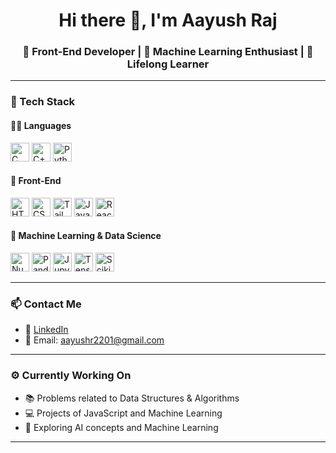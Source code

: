 <h1 align="center">Hi there 👋, I'm Aayush Raj</h1>
<h3 align="center">🚀 Front-End Developer | 🤖 Machine Learning Enthusiast | 🧠 Lifelong Learner</h3>

---

### 🧰 Tech Stack

#### 👨‍💻 Languages
<p>
  <img src="https://cdn.jsdelivr.net/gh/devicons/devicon/icons/c/c-original.svg" height="30" alt="C" />
  <img src="https://cdn.jsdelivr.net/gh/devicons/devicon/icons/cplusplus/cplusplus-original.svg" height="30" alt="C++" />
  <img src="https://cdn.jsdelivr.net/gh/devicons/devicon/icons/python/python-original.svg" height="30" alt="Python" />
</p>

#### 🎨 Front-End
<p>
  <img src="https://cdn.jsdelivr.net/gh/devicons/devicon/icons/html5/html5-original.svg" height="30" alt="HTML5" />
  <img src="https://cdn.jsdelivr.net/gh/devicons/devicon/icons/css3/css3-original.svg" height="30" alt="CSS3" />
  <img src="https://www.vectorlogo.zone/logos/tailwindcss/tailwindcss-icon.svg" height="30" alt="Tailwind CSS" />
  <img src="https://cdn.jsdelivr.net/gh/devicons/devicon/icons/javascript/javascript-original.svg" height="30" alt="JavaScript" />
  <img src="https://cdn.jsdelivr.net/gh/devicons/devicon/icons/react/react-original.svg" height="30" alt="React.js" />
</p>

#### 🤖 Machine Learning & Data Science
<p>
  <img src="https://cdn.jsdelivr.net/gh/devicons/devicon/icons/numpy/numpy-original.svg" height="30" alt="NumPy" />
  <img src="https://cdn.jsdelivr.net/gh/devicons/devicon/icons/pandas/pandas-original.svg" height="30" alt="Pandas" />
  <img src="https://cdn.jsdelivr.net/gh/devicons/devicon/icons/jupyter/jupyter-original.svg" height="30" alt="Jupyter Notebook" />
  <img src="https://cdn.jsdelivr.net/gh/devicons/devicon/icons/tensorflow/tensorflow-original.svg" height="30" alt="TensorFlow" />
  <img src="https://upload.wikimedia.org/wikipedia/commons/0/05/Scikit_learn_logo_small.svg" height="30" alt="Scikit-learn" />
</p>

---

### 📫 Contact Me

- 💼 [LinkedIn](https://www.linkedin.com/in/aayush-raj-b86330246/)
- 📧 Email: aayushr2201@gmail.com

---

### ⚙️ Currently Working On

- 📚 Problems related to Data Structures & Algorithms  
- 💻 Projects of JavaScript and Machine Learning  
- 🤖 Exploring AI concepts and Machine Learning

---
